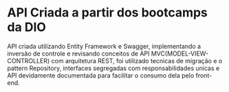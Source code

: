 # API Criada a partir dos bootcamps da DIO
 API criada utilizando Entity Framework e Swagger, implementando a inversão de controle e revisando conceitos de API MVC(MODEL-VIEW-CONTROLLER) com arquitetura REST, foi utilizado tecnicas de migração e o pattern Repository, interfaces segregadas com responsabilidades unicas e API devidamente documentada para facilitar o consumo dela pelo front-end.
